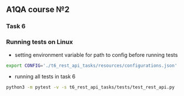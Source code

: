 ## A1QA course №2
### Task 6
### Running tests on Linux


* setting environment variable for path to config before running tests
```bash 
export CONFIG='./t6_rest_api_tasks/resources/configurations.json'
```

* running all tests in task 6
```bash 
python3 -m pytest -v -s t6_rest_api_tasks/tests/test_rest_api.py
```